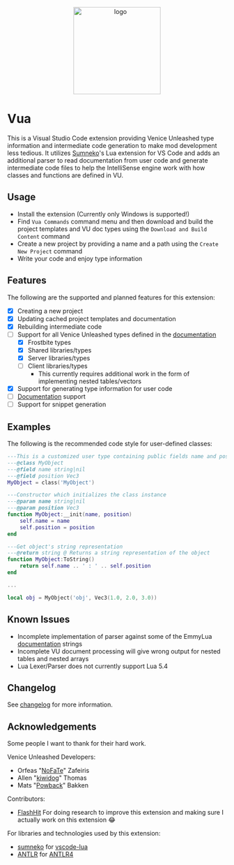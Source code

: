 <p align="center">
    <img src="https://github.com/Imposter/vscode-lua-vu/raw/master/VuaLight.png" alt="logo" width="200">
</p>

# Vua

This is a Visual Studio Code extension providing Venice Unleashed type information and intermediate code generation to make mod development less tedious. It utilizes [Sumneko](https://github.com/sumneko)'s Lua extension for VS Code and adds an additional parser to read documentation from user code and generate intermediate code files to help the IntelliSense engine work with how classes and functions are defined in VU.

## Usage

- Install the extension (Currently only Windows is supported!)
- Find `Vua Commands` command menu and then download and build the project templates and VU doc types using the `Download and Build Content` command
- Create a new project by providing a name and a path using the `Create New Project` command
- Write your code and enjoy type information

## Features

The following are the supported and planned features for this extension:

- [x] Creating a new project
- [x] Updating cached project templates and documentation
- [x] Rebuilding intermediate code
- [ ] Support for all Venice Unleashed types defined in the [documentation](https://veniceunleashed.net)
  - [x] Frostbite types
  - [x] Shared libraries/types
  - [x] Server libraries/types
  - [ ] Client libraries/types
    - This currently requires additional work in the form of implementing nested tables/vectors
- [x] Support for generating type information for user code
- [ ] [Documentation](https://emmylua.github.io/) support
- [ ] Support for snippet generation

## Examples

The following is the recommended code style for user-defined classes:

```lua
---This is a customized user type containing public fields name and position
---@class MyObject
---@field name string|nil
---@field position Vec3
MyObject = class('MyObject')

---Constructor which initializes the class instance
---@param name string|nil
---@param position Vec3
function MyObject:__init(name, position)
    self.name = name
    self.position = position
end

---Get object's string representation
---@return string @ Returns a string representation of the object
function MyObject:ToString()
    return self.name .. ' : ' .. self.position
end

...

local obj = MyObject('obj', Vec3(1.0, 2.0, 3.0))
```

## Known Issues

- Incomplete implementation of parser against some of the EmmyLua [documentation](https://emmylua.github.io/) strings
- Incomplete VU document processing will give wrong output for nested tables and nested arrays
- Lua Lexer/Parser does not currently support Lua 5.4

## Changelog

See [changelog](CHANGELOG.md) for more information.

## Acknowledgements

Some people I want to thank for their hard work.

Venice Unleashed Developers:

- Orfeas "[NoFaTe](https://github.com/OrfeasZ)" Zafeiris
- Allen "[kiwidog](https://github.com/kiwidoggie)" Thomas
- Mats "[Powback](https://github.com/Powback)" Bakken

Contributors:

- [FlashHit](https://github.com/FlashHit) For doing research to improve this extension and making sure I actually work on this extension 😂

For libraries and technologies used by this extension:

- [sumneko](https://github.com/sumneko) for [vscode-lua](https://github.com/sumneko/vscode-lua)
- [ANTLR](https://github.com/antlr) for [ANTLR4](https://github.com/antlr/antlr4)
